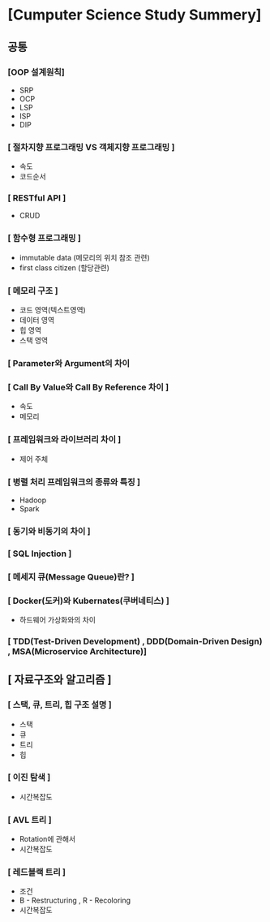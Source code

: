 # [Cumputer Science Study Summery]

## 공통

### [OOP 설계원칙]
* SRP
* OCP
* LSP
* ISP
* DIP

### [ 절차지향 프로그래밍 VS 객체지향 프로그래밍 ]
* 속도
* 코드순서

### [ RESTful API ]
* CRUD

### [ 함수형 프로그래밍 ]
* immutable data (메모리의 위치 참조 관련)
* first class citizen (할당관련)

### [ 메모리 구조 ]
* 코드 영역(텍스트영역)
* 데이터 영역
* 힙 영역
* 스택 영역

### [ Parameter와 Argument의 차이 

### [ Call By Value와 Call By Reference 차이 ]
* 속도
* 메모리

### [ 프레임워크와 라이브러리 차이 ]
* 제어 주체
 

### [ 병렬 처리 프레임워크의 종류와 특징 ]
* Hadoop
* Spark

### [ 동기와 비동기의 차이 ]

### [ SQL Injection ]

### [ 메세지 큐(Message Queue)란? ]

### [ Docker(도커)와 Kubernates(쿠버네티스) ]
* 하드웨어 가상화와의 차이

### [ TDD(Test-Driven Development) , DDD(Domain-Driven Design) , MSA(Microservice Architecture)]

## [ 자료구조와 알고리즘 ]

### [ 스택, 큐, 트리, 힙 구조 설명 ]
* 스택
* 큐
* 트리
* 힙

### [ 이진 탐색 ]
* 시간복잡도

### [ AVL 트리 ]
* Rotation에 관해서
* 시간복잡도

### [ 레드블랙 트리 ]
* 조건
* B - Restructuring , R - Recoloring
* 시간복잡도
